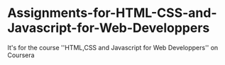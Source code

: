 # Assignments-for-HTML-CSS-and-Javascript-for-Web-Developpers
It's for the course ''HTML,CSS and Javascript for Web Developpers'' on Coursera
